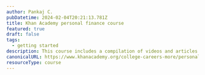 ```yaml
---
author: Pankaj C.
pubDatetime: 2024-02-04T20:21:13.781Z
title: Khan Academy personal finance course
featured: true
draft: false
tags:
  - getting started
description: This course includes a compilation of videos and articles that explore various subjects, spanning from saving and investing to debt management and insurance. These materials are crafted to assist you in acquiring a fundamental understanding of personal finance concepts.
canonicalURL: https://www.khanacademy.org/college-careers-more/personal-finance
resourceType: course
---
```


